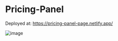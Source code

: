 # Pricing-Panel

Deployed at: https://pricing-panel-page.netlify.app/

![image](https://user-images.githubusercontent.com/47495666/122250816-9e16e580-cee7-11eb-94ad-084a54feafab.png)
